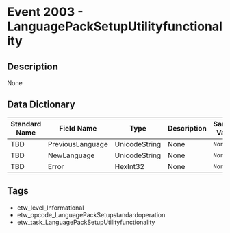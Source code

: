 # Event 2003 - LanguagePackSetupUtilityfunctionality

## Description
None

## Data Dictionary
|Standard Name|Field Name|Type|Description|Sample Value|
|---|---|---|---|---|
|TBD|PreviousLanguage|UnicodeString|None|`None`|
|TBD|NewLanguage|UnicodeString|None|`None`|
|TBD|Error|HexInt32|None|`None`|

## Tags
* etw_level_Informational
* etw_opcode_LanguagePackSetupstandardoperation
* etw_task_LanguagePackSetupUtilityfunctionality